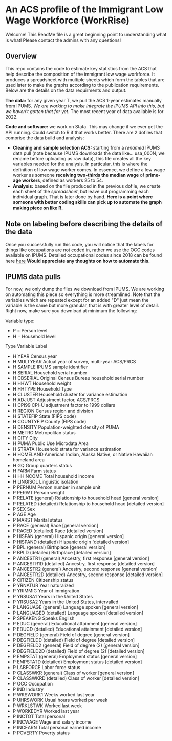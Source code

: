 # An ACS profile of the Immigrant Low Wage Workforce (WorkRise)
Welcome! This ReadMe file is a great beginning point to understanding what is what! Please contact the admins with any questions!

## Overview
This repo contains the code to estimate key statistics from the ACS that help describe the composition of the immigrant low wage workforce. It produces a spreadsheet with multiple sheets which form the tables that are used later to make the graphs according to the publication requirements. Below are the details on the data requirments and output.

**The data:** for any given year T, we pull the ACS 1-year estimates manually from IPUMS. _We are working to make integrate the IPUMS API into this, but we haven't gotten that far yet._ The most recent year of data available is for 2022.

**Code and software:** we work on Stata. This may change if we ever get the API running. Could switch to R if that works better. There are 2 dofiles that comprise the data build and analysis:
* **Cleaning and sample selection ACS:** starting from a _renamed_ IPUMS data pull (note because IPUMS downloads the data like... usa_000N, we rename before uploading as raw data), this file creates all the key variables needed for the analysis. In particular, this is where the definition of low wage worker comes. In essence, we define a low wage worker as someone **receiving two-thirds the median wage** of **prime-age workers**, defined as workers 25 to 54.
*  **Analysis:** based on the file produced in the previous dofile, we create each sheet of the _spreadsheet_, but leave out programming each individual graph. That is later done by hand. **Here is a point where someone with better coding skills can pick up to automate the graph making piece on like R.**

## Note on labeling before describing the details of the data
Once you successfully run this code, you will notice that the labels for things like occupations are not coded in, rather we use the OCC codes available on IPUMS. Detailed occupational codes since 2018 can be found here [here](https://usa.ipums.org/usa/volii/occ2018.shtml) **Would appreciate any thoughts on how to automate this.**


## IPUMS data pulls 
For now, we only dump the files we download from IPUMS. We are working on automating this piece so everything is more streamlined. Note that the variables which are repeated except for an added "D" just mean the variable is the same but more granular, that is with greater level of detail. Right now, make sure you download at minimum the following:

Variable type:
* P = Person level
* H = Household level

Type	Variable	Label
* H	YEAR		Census year
* H	MULTYEAR	Actual year of survey, multi-year ACS/PRCS
* H	SAMPLE		IPUMS sample identifier
* H	SERIAL		Household serial number
* H	CBSERIAL	Original Census Bureau household serial number
* H	HHWT		Household weight
* H	HHTYPE		Household Type
* H	CLUSTER		Household cluster for variance estimation
* H	ADJUST		Adjustment factor, ACS/PRCS
* H	CPI99		CPI-U adjustment factor to 1999 dollars
* H	REGION		Census region and division
* H	STATEFIP	State (FIPS code)
* H	COUNTYFIP	County (FIPS code)
* H	DENSITY		Population-weighted density of PUMA
* H	METRO		Metropolitan status
* H	CITY		City
* H	PUMA		Public Use Microdata Area
* H	STRATA		Household strata for variance estimation
* H	HOMELAND	American Indian, Alaska Native, or Native Hawaiian homeland area
* H	GQ			Group quarters status
* H	FARM		Farm status
* H	HHINCOME	Total household income
* H	LINGISOL	Linguistic isolation
* P	PERNUM		Person number in sample unit
* P	PERWT		Person weight
* P	RELATE 		(general)	Relationship to household head [general version]
* P	RELATED 	(detailed)	Relationship to household head [detailed version]
* P	SEX			Sex
* P	AGE			Age
* P	MARST		Marital status
* P	RACE 		(general)	Race [general version]
* P	RACED 		(detailed)	Race [detailed version]
* P	HISPAN 		(general)	Hispanic origin [general version]
* P	HISPAND 	(detailed)	Hispanic origin [detailed version]
* P	BPL 		(general)	Birthplace [general version]
* P	BPLD 		(detailed)	Birthplace [detailed version]
* P	ANCESTR1 	(general)	Ancestry, first response [general version]
* P	ANCESTR1D 	(detailed)	Ancestry, first response [detailed version]
* P	ANCESTR2 	(general)	Ancestry, second response [general version]
* P	ANCESTR2D 	(detailed)	Ancestry, second response [detailed version]
* P	CITIZEN		Citizenship status
* P	YRNATUR		Year naturalized
* P	YRIMMIG		Year of immigration
* P	YRSUSA1		Years in the United States
* P	YRSUSA2		Years in the United States, intervalled
* P	LANGUAGE 	(general)	Language spoken [general version]
* P	LANGUAGED 	(detailed)	Language spoken [detailed version]
* P	SPEAKENG	Speaks English
* P	EDUC		(general)	Educational attainment [general version]
* P	EDUCD 		(detailed)	Educational attainment [detailed version]
* P	DEGFIELD 	(general)	Field of degree [general version]
* P	DEGFIELDD	(detailed)	Field of degree [detailed version]
* P	DEGFIELD2 	(general)	Field of degree (2) [general version]
* P	DEGFIELD2D 	(detailed)	Field of degree (2) [detailed version]
* P	EMPSTAT 	(general)	Employment status [general version]
* P	EMPSTATD 	(detailed)	Employment status [detailed version]
* P	LABFORCE	Labor force status
* P	CLASSWKR 	(general)	Class of worker [general version]
* P	CLASSWKRD 	(detailed)	Class of worker [detailed version]
* P	OCC			Occupation
* P	IND			Industry
* P	WKSWORK1	Weeks worked last year
* P	UHRSWORK	Usual hours worked per week
* P	WRKLSTWK	Worked last week
* P	WORKEDYR	Worked last year
* P	INCTOT		Total personal
* P	INCWAGE		Wage and salary income
* P	INCEARN		Total personal earned income
* P	POVERTY		Poverty status

